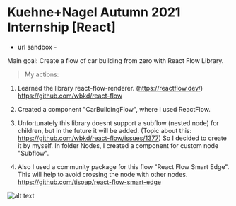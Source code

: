 # Kuehne+Nagel Autumn 2021 Internship [React]

- url sandbox -

Main goal: Create a flow of car building from zero with React Flow Library.

> My actions: 

1. Learned the library react-flow-renderer. (https://reactflow.dev/)
   https://github.com/wbkd/react-flow

2. Created a component "CarBuildingFlow", where I used ReactFlow.

3. Unfortunately this library doesnt support a subflow (nested node) for children, but in the future it will be added.
    (Topic about this: https://github.com/wbkd/react-flow/issues/1377)
   So I decided to create it by myself. In folder Nodes, I created a component for custom node "Subflow".

4. Also I used a community package for this flow "React Flow Smart Edge".
   This will help to avoid crossing the node with other nodes.
   https://github.com/tisoap/react-flow-smart-edge


![alt text](https://image.prntscr.com/image/C82W5cZoTgag-dKu5PkDBw.png)